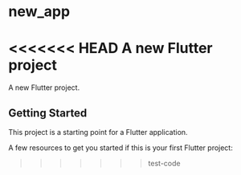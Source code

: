 # new_app
<<<<<<< HEAD
A new Flutter project 
=======

A new Flutter project.

## Getting Started

This project is a starting point for a Flutter application.

A few resources to get you started if this is your first Flutter project:

>>>>>>> test-code

